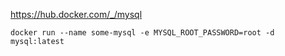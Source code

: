 https://hub.docker.com/_/mysql

```
docker run --name some-mysql -e MYSQL_ROOT_PASSWORD=root -d mysql:latest

```
